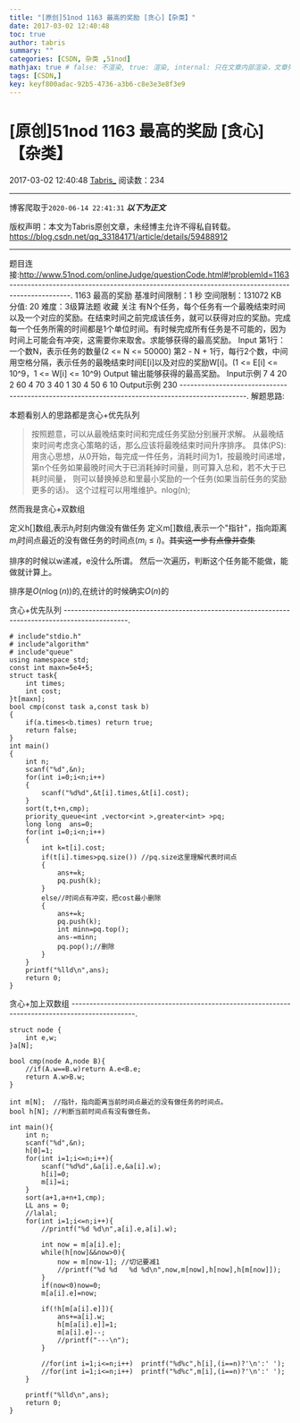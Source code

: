 ```yaml
---
title: "[原创]51nod 1163 最高的奖励 [贪心]【杂类】"
date: 2017-03-02 12:40:48
toc: true
author: tabris
summary: ""
categories: [CSDN, 杂类 ,51nod]
mathjax: true # false: 不渲染, true: 渲染, internal: 只在文章内部渲染，文章列表中不渲染
tags: [CSDN,]
key: keyf800adac-92b5-4736-a3b6-c8e3e3e8f3e9
---
```


# [原创]51nod 1163 最高的奖励 [贪心]【杂类】

2017-03-02 12:40:48  [Tabris_](https://me.csdn.net/qq_33184171) 阅读数：234

---

博客爬取于`2020-06-14 22:41:31`
***以下为正文***

版权声明：本文为Tabris原创文章，未经博主允许不得私自转载。
https://blog.csdn.net/qq_33184171/article/details/59488912

<!-- more -->

---

题目连接:http://www.51nod.com/onlineJudge/questionCode.html#!problemId=1163
-----------------------------------------------------------------------------------------------.
1163 最高的奖励
基准时间限制：1 秒 空间限制：131072 KB 分值: 20 难度：3级算法题 收藏  关注
有N个任务，每个任务有一个最晚结束时间以及一个对应的奖励。在结束时间之前完成该任务，就可以获得对应的奖励。完成每一个任务所需的时间都是1个单位时间。有时候完成所有任务是不可能的，因为时间上可能会有冲突，这需要你来取舍。求能够获得的最高奖励。
Input
第1行：一个数N，表示任务的数量(2 <= N <= 50000)
第2 - N + 1行，每行2个数，中间用空格分隔，表示任务的最晚结束时间E[i]以及对应的奖励W[i]。(1 <= E[i] <= 10^9，1 <= W[i] <= 10^9)
Output
输出能够获得的最高奖励。
Input示例
7
4 20
2 60
4 70
3 40
1 30
4 50
6 10
Output示例
230
------------------------------------------------------------------------------------------------.
解题思路:

本题看别人的思路都是贪心+优先队列
>按照题意，可以从最晚结束时间和完成任务奖励分别展开求解。
从最晚结束时间考虑贪心策略的话，那么应该将最晚结束时间升序排序。
具体(PS):
用贪心思想，从0开始，每完成一件任务，消耗时间为1，按最晚时间递增，第n个任务如果最晚时间大于已消耗掉时间量，则可算入总和，若不大于已耗时间量，
则可以替换掉总和里最小奖励的一个任务(如果当前任务的奖励更多的话)。 
这个过程可以用堆维护。nlog(n);

然而我是贪心+双数组

定义h[]数组,表示$h_i$时刻内做没有做任务
定义m[]数组,表示一个"指针"，指向距离$m_i$时间点最近的没有做任务的时间点$(m_i\leq i)$。~~其实这一步有点像并查集~~

排序的时候以w递减，e没什么所谓。
然后一次遍历，判断这个任务能不能做，能做就计算上。

排序是$O(n\log(n))$的,在统计的时候确实$O(n)$的

贪心+优先队列
------------------------------------------------------------------------------------------------.
```
# include"stdio.h"  
# include"algorithm"  
# include"queue"  
using namespace std;  
const int maxn=5e4+5;  
struct task{  
    int times;  
    int cost;  
}t[maxn];  
bool cmp(const task a,const task b)  
{  
    if(a.times<b.times) return true;  
    return false;  
}  
int main()  
{  
    int n;  
    scanf("%d",&n);  
    for(int i=0;i<n;i++)  
    {  
        scanf("%d%d",&t[i].times,&t[i].cost);  
    }  
    sort(t,t+n,cmp);  
    priority_queue<int ,vector<int >,greater<int> >pq;  
    long long  ans=0;  
    for(int i=0;i<n;i++)  
    {  
        int k=t[i].cost;  
        if(t[i].times>pq.size()) //pq.size这里理解代表时间点  
        {  
            ans+=k;  
            pq.push(k);  
        }  
        else//时间点有冲突，把cost最小删除   
        {  
            ans+=k;  
            pq.push(k);  
            int minn=pq.top();  
            ans-=minn;  
            pq.pop();//删除   
        }      
    }  
    printf("%lld\n",ans);  
    return 0;  
}
```

贪心+加上双数组
------------------------------------------------------------------------------------------------.
```
struct node {
    int e,w;
}a[N];

bool cmp(node A,node B){
    //if(A.w==B.w)return A.e<B.e;
    return A.w>B.w;
}

int m[N];  //指针，指向距离当前时间点最近的没有做任务的时间点。
bool h[N]; //判断当前时间点有没有做任务。

int main(){
    int n;
    scanf("%d",&n);
    h[0]=1;
    for(int i=1;i<=n;i++){
        scanf("%d%d",&a[i].e,&a[i].w);
        h[i]=0;
        m[i]=i;
    }
    sort(a+1,a+n+1,cmp);
    LL ans = 0;
    //lalal;
    for(int i=1;i<=n;i++){
        //printf("%d %d\n",a[i].e,a[i].w);

        int now = m[a[i].e];
        while(h[now]&&now>0){
            now = m[now-1]; //切记要减1
            //printf("%d %d   %d %d\n",now,m[now],h[now],h[m[now]]);
        }
        if(now<0)now=0;
        m[a[i].e]=now;

        if(!h[m[a[i].e]]){
            ans+=a[i].w;
            h[m[a[i].e]]=1;
            m[a[i].e]--;
            //printf("---\n");
        }

        //for(int i=1;i<=n;i++)  printf("%d%c",h[i],(i==n)?'\n':' ');
        //for(int i=1;i<=n;i++)  printf("%d%c",m[i],(i==n)?'\n':' ');
    }

    printf("%lld\n",ans);
    return 0;
}

```
